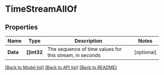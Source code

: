 # TimeStreamAllOf

## Properties

Name | Type | Description | Notes
------------ | ------------- | ------------- | -------------
**Data** | **[]int32** | The sequence of time values for this stream, in seconds | [optional] 

[[Back to Model list]](../README.md#documentation-for-models) [[Back to API list]](../README.md#documentation-for-api-endpoints) [[Back to README]](../README.md)


